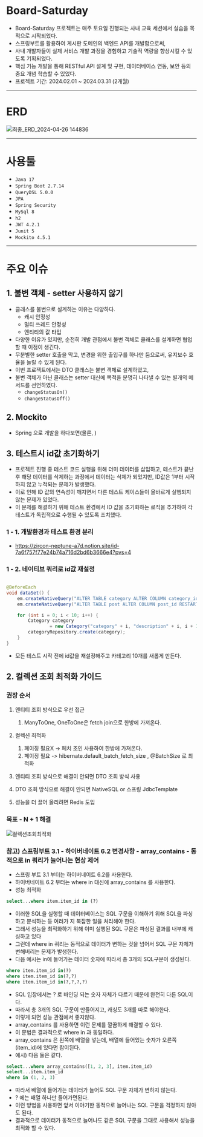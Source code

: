 # Board-Saturday

- Board-Saturday 프로젝트는 매주 토요일 진행되는 사내 교육 세션에서 실습을 목적으로 시작되었다.
- 스프링부트를 활용하여 게시판 도메인의 백엔드 API를 개발함으로써,
- 사내 개발자들이 실제 서비스 개발 과정을 경험하고 기술적 역량을 향상시킬 수 있도록 기획되었다.
- 핵심 기능 개발을 통해 RESTful API 설계 및 구현, 데이터베이스 연동, 보안 등의 중요 개념 학습할 수 있었다.
- 프로젝트 기간: 2024.02.01 ~ 2024.03.31 (2개월)

---

# ERD

![최종_ERD_2024-04-26 144836](https://github.com/Griotold/Yelp-Camp/assets/101307758/0ed98542-7f36-47bf-a82e-3bff152696e6)

---

# 사용툴

- `Java 17`
- `Spring Boot 2.7.14`
- `QueryDSL 5.0.0`
- `JPA`
- `Spring Security`
- `MySql 8`
- `h2`
- `JWT 4.2.1`
- `Junit 5`
- `Mockito 4.5.1`

---

# 주요 이슈

## 1. 불변 객체 - setter 사용하지 않기

- 클래스를 불변으로 설계하는 이유는 다양하다.
    - 캐시 안정성
    - 멀티 쓰레드 안정성
    - 엔티티의 값 타입
- 다양한 이유가 있지만, 순전히 개발 관점에서 불변 객체로 클래스를 설계하면 협업할 때 이점이 생긴다.
- 무분별한 setter 호출을 막고, 변경을 위한 출입구를 하나만 둠으로써, 유지보수 효율을 늘릴 수 있게 된다.
- 이번 프로젝트에서는 DTO 클래스는 불변 객체로 설계하였고,
- 불변 객체가 아닌 클래스는 setter 대신에 목적을 분명히 나타낼 수 있는 별개의 메서드를 선언하였다.
    - `changeStatusOn()`
    - `changeStatusOff()`

## 2. Mockito

- Spring 으로 개발을 하다보면(물론, )

## 3. 테스트시 id값 초기화하기

- 프로젝트 진행 중 테스트 코드 실행을 위해 더미 데이터를 삽입하고, 테스트가 끝난 후 해당 데이터를 삭제하는 과정에서 데이터는 삭제가 되었지만, ID값은 1부터 시작하지 않고 누적되는 문제가 발생했다.
- 이로 인해 ID 값의 연속성이 깨지면서 다른 테스트 케이스들이 올바르게 실행되지 않는 문제가 있었다.
- 이 문제를 해결하기 위해 테스트 환경에서 ID 값을 초기화하는 로직을 추가하여 각 테스트가 독립적으로 수행될 수 있도록 조치했다.

### 1 - 1. 개발환경과 테스트 환경 분리

- https://zircon-neptune-a7d.notion.site/id-7a6f757f77e24b74a716d2bd6b3666e4?pvs=4

### 1 - 2. 네이티브 쿼리로 id값 재설정

```java

@BeforeEach
void dataSet() {
    em.createNativeQuery("ALTER TABLE category ALTER COLUMN category_id RESTART WITH 1").executeUpdate();
    em.createNativeQuery("ALTER TABLE post ALTER COLUMN post_id RESTART WITH 1").executeUpdate();

    for (int i = 0; i < 10; i++) {
        Category category
                = new Category("category" + i, "description" + i, i + 1, ActiveStatus.ACTIVE);
        categoryRepository.create(category);
    }
}
```

- 모든 테스트 시작 전에 id값을 재설정해주고 카테고리 10개를 새롭게 만든다.

## 2. 컬렉션 조회 최적화 가이드

### 권장 순서

1. 엔티티 조회 방식으로 우선 접근
    1. ManyToOne, OneToOne은 fetch join으로 한방에 가져온다.

2. 컬렉션 최적화
    1. 페이징 필요X -> 페치 조인 사용하여 한방에 가져온다.
    2. 페이징 필요 -> hibernate.default_batch_fetch_size , @BatchSize 로 최적화

3. 엔티티 조회 방식으로 해결이 안되면 DTO 조회 방식 사용
4. DTO 조회 방식으로 해결이 안되면 NativeSQL or 스프링 JdbcTemplate
5. 성능을 더 끌어 올리려면 Redis 도입

### 목표 - N + 1 해결

![컬렉션조회최적화](https://github.com/Griotold/bankshop-griotold/assets/101307758/8d1530d0-b71e-4c3c-8240-5d070786d7eb)

### 참고) 스프링부트 3.1 - 하이버네이트 6.2 변경사항 - array_contains - 동적으로 in 쿼리가 늘어나는 현상 제어

- 스프링 부트 3.1 부터는 하이버네이트 6.2를 사용한다.
- 하이버네이트 6.2 부터는 where in 대신에 array_contains 를 사용한다.
- 성능 최적화

```sql
select...where item.item_id in (?)
```

- 이러한 SQL을 실행할 때 데이터베이스는 SQL 구문을 이해하기 위해 SQL을 파싱하고 분석하는 등 여러가
  지 복잡한 일을 처리해야 한다.
- 그래서 성능을 최적화하기 위해 이미 실행된 SQL 구문은 파싱된 결과를 내부에 캐싱하고 있다
- 그런데 where in 쿼리는 동적으로 데이터가 변하는 것을 넘어서 SQL 구문 자체가 변해버리는 문제가 발생한다.
- 다음 예시는 in에 들어가는 데이터 숫자에 따라서 총 3개의 SQL구문이 생성된다.

```sql
where item.item_id in(?)
where item.item_id in(?,?)
where item.item_id in(?,?,?,?)
```

- SQL 입장에서는 ? 로 바인딩 되는 숫자 자체가 다르기 때문에 완전히 다른 SQL이다.
- 따라서 총 3개의 SQL 구문이 만들어지고, 캐싱도 3개를 따로 해야한다.
- 이렇게 되면 성능 관점에서 좋지않다.
- array_contains 를 사용하면 이런 문제를 깔끔하게 해결할 수 있다.
- 이 문법은 결과적으로 where in 과 동일하다.
- array_contains 은 왼쪽에 배열을 넣는데, 배열에 들어있는 숫자가 오른쪽(item_id)에 있다면 참이된다.
- 예시) 다음 둘은 같다.

```sql
select...where array_contains([1, 2, 3], item.item_id)
select...item.item_id
where in (1, 2, 3)
```

- 따라서 배열에 들어가는 데이터가 늘어도 SQL 구문 자체가 변하지 않는다.
- ? 에는 배열 하나만 들어가면된다.
- 이런 방법을 사용하면 앞서 이야기한 동적으로 늘어나는 SQL 구문을 걱정하지 않아도 된다.
- 결과적으로 데이터가 동적으로 늘어나도 같은 SQL 구문을 그대로 사용해서 성능을 최적화 할 수 있다.

